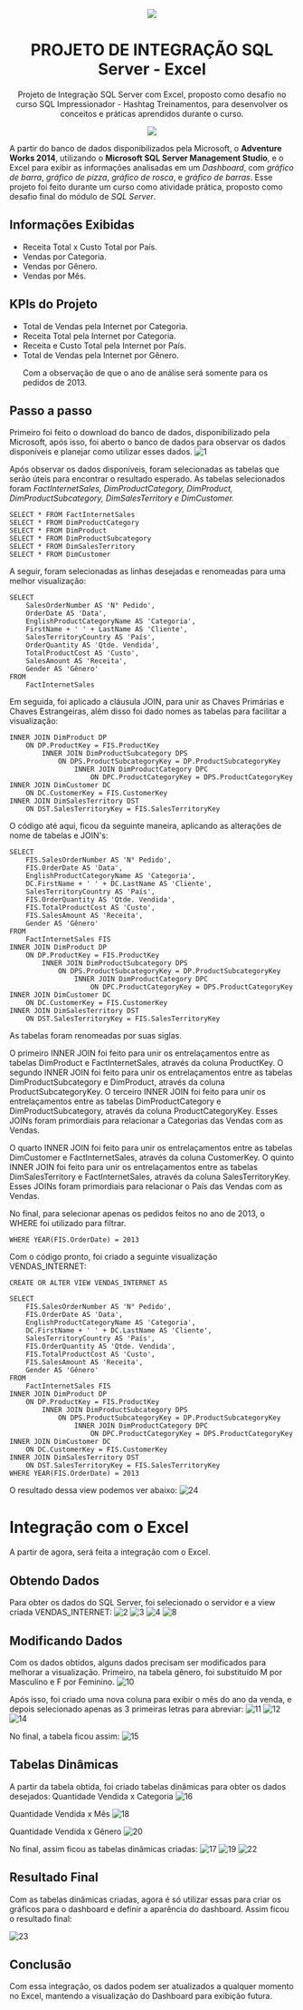 <p align="center"><img src="https://user-images.githubusercontent.com/120461225/229360953-62cf4894-7d5f-4146-835b-c9f13509a74f.png"></p>
<h1 align="center">PROJETO DE INTEGRAÇÃO SQL Server - Excel</h1>
<p align="center">Projeto de Integração SQL Server com Excel, proposto como desafio no curso SQL Impressionador - Hashtag Treinamentos, para desenvolver os conceitos e práticas aprendidos durante o curso.</p>


<p align="center"><img src="https://user-images.githubusercontent.com/120461225/229361161-3cdd77a2-0207-4c1c-8776-013d9f64a8e6.jpg"></p>

<p>A partir do banco de dados disponibilizados pela Microsoft, o <strong>Adventure Works 2014</strong>, utilizando o <strong>Microsoft SQL Server Management Studio</strong>, e o Excel para exibir as informações analisadas em um <em>Dashboard</em>, com <em>gráfico de barra</em>, <em>gráfico de pizza</em>, <em>gráfico de rosca</em>, e <em>gráfico de barras</em>. Esse projeto foi feito durante um curso como atividade pr&aacute;tica, proposto como desafio final do módulo de <em>SQL Server</em>.</p>

## Informações Exibidas
<ul>
 <li>Receita Total x Custo Total por País.</li>
 <li>Vendas por Categoria.</li>
 <li>Vendas por Gênero.</li>
 <li>Vendas por Mês.</li>
</ul>

## KPIs do Projeto
<ul>
 <li>Total de Vendas pela Internet por Categoria.</li>
 <li>Receita Total pela Internet por Categoria.</li>
 <li>Receita e Custo Total pela Internet por País.</li>
 <li>Total de Vendas pela Internet por Gênero.</li>
 
 Com a observação de que o ano de análise será somente para os pedidos de 2013. 
</ul>

## Passo a passo
Primeiro foi feito o download do banco de dados, disponibilizado pela Microsoft, após isso, foi aberto o banco de dados para observar os dados disponíveis e planejar como utilizar esses dados.
![1](https://user-images.githubusercontent.com/120461225/229361830-3b508438-4595-43e8-ba29-a555c5df3a6d.jpg)

Após observar os dados disponíveis, foram selecionadas as tabelas que serão úteis para encontrar o resultado esperado. As tabelas selecionados foram <em>FactInternetSales, DimProductCategory, DimProduct, DimProductSubcategory, DimSalesTerritory e DimCustomer.</em>

```
SELECT * FROM FactInternetSales
SELECT * FROM DimProductCategory
SELECT * FROM DimProduct
SELECT * FROM DimProductSubcategory
SELECT * FROM DimSalesTerritory
SELECT * FROM DimCustomer
```

A seguir, foram selecionadas as linhas desejadas e renomeadas para uma melhor visualização:

```
SELECT
	SalesOrderNumber AS 'N° Pedido',
	OrderDate AS 'Data',
	EnglishProductCategoryName AS 'Categoria',
	FirstName + ' ' + LastName AS 'Cliente',
	SalesTerritoryCountry AS 'País',
	OrderQuantity AS 'Qtde. Vendida',
	TotalProductCost AS 'Custo',
	SalesAmount AS 'Receita',
	Gender AS 'Gênero'
FROM
	FactInternetSales
```

Em seguida, foi aplicado a cláusula JOIN, para unir as Chaves Primárias e Chaves Estrangeiras, além disso foi dado nomes as tabelas para facilitar a visualização:


```
INNER JOIN DimProduct DP
	ON DP.ProductKey = FIS.ProductKey
		INNER JOIN DimProductSubcategory DPS
			ON DPS.ProductSubcategoryKey = DP.ProductSubcategoryKey
				INNER JOIN DimProductCategory DPC
					ON DPC.ProductCategoryKey = DPS.ProductCategoryKey
INNER JOIN DimCustomer DC
	ON DC.CustomerKey = FIS.CustomerKey
INNER JOIN DimSalesTerritory DST 
	ON DST.SalesTerritoryKey = FIS.SalesTerritoryKey
```

O código até aqui, ficou da seguinte maneira, aplicando as alterações de nome de tabelas e JOIN's:

```
SELECT
	FIS.SalesOrderNumber AS 'N° Pedido',
	FIS.OrderDate AS 'Data',
	EnglishProductCategoryName AS 'Categoria',
	DC.FirstName + ' ' + DC.LastName AS 'Cliente',
	SalesTerritoryCountry AS 'País',
	FIS.OrderQuantity AS 'Qtde. Vendida',
	FIS.TotalProductCost AS 'Custo',
	FIS.SalesAmount AS 'Receita',
	Gender AS 'Gênero'
FROM
	FactInternetSales FIS
INNER JOIN DimProduct DP
	ON DP.ProductKey = FIS.ProductKey
		INNER JOIN DimProductSubcategory DPS
			ON DPS.ProductSubcategoryKey = DP.ProductSubcategoryKey
				INNER JOIN DimProductCategory DPC
					ON DPC.ProductCategoryKey = DPS.ProductCategoryKey
INNER JOIN DimCustomer DC
	ON DC.CustomerKey = FIS.CustomerKey
INNER JOIN DimSalesTerritory DST 
	ON DST.SalesTerritoryKey = FIS.SalesTerritoryKey
```

As tabelas foram renomeadas por suas siglas.

O primeiro INNER JOIN foi feito para unir os entrelaçamentos entre as tabelas DimProduct e FactInternetSales, através da coluna ProductKey.
O segundo INNER JOIN foi feito para unir os entrelaçamentos entre as tabelas DimProductSubcategory e DimProduct, através da coluna ProductSubcategoryKey.
O terceiro INNER JOIN foi feito para unir os entrelaçamentos entre as tabelas DimProductCategory e DimProductSubcategory, através da coluna ProductCategoryKey.
Esses JOINs foram primordiais para relacionar a Categorias das Vendas com as Vendas.

O quarto INNER JOIN foi feito para unir os entrelaçamentos entre as tabelas DimCustomer e FactInternetSales, através da coluna CustomerKey.
O quinto INNER JOIN foi feito para unir os entrelaçamentos entre as tabelas DimSalesTerritory e FactInternetSales, através da coluna SalesTerritoryKey.
Esses JOINs foram primordiais para relacionar o País das Vendas com as Vendas.

No final, para selecionar apenas os pedidos feitos no ano de 2013, o WHERE foi utilizado para filtrar.

```
WHERE YEAR(FIS.OrderDate) = 2013
```

Com o código pronto, foi criado a seguinte visualização VENDAS_INTERNET:


```
CREATE OR ALTER VIEW VENDAS_INTERNET AS

SELECT
	FIS.SalesOrderNumber AS 'N° Pedido',
	FIS.OrderDate AS 'Data',
	EnglishProductCategoryName AS 'Categoria',
	DC.FirstName + ' ' + DC.LastName AS 'Cliente',
	SalesTerritoryCountry AS 'País',
	FIS.OrderQuantity AS 'Qtde. Vendida',
	FIS.TotalProductCost AS 'Custo',
	FIS.SalesAmount AS 'Receita',
	Gender AS 'Gênero'
FROM
	FactInternetSales FIS
INNER JOIN DimProduct DP
	ON DP.ProductKey = FIS.ProductKey
		INNER JOIN DimProductSubcategory DPS
			ON DPS.ProductSubcategoryKey = DP.ProductSubcategoryKey
				INNER JOIN DimProductCategory DPC
					ON DPC.ProductCategoryKey = DPS.ProductCategoryKey
INNER JOIN DimCustomer DC
	ON DC.CustomerKey = FIS.CustomerKey
INNER JOIN DimSalesTerritory DST 
	ON DST.SalesTerritoryKey = FIS.SalesTerritoryKey
WHERE YEAR(FIS.OrderDate) = 2013
```

O resultado dessa view podemos ver abaixo:
![24](https://user-images.githubusercontent.com/120461225/229363616-9e3aa97a-ed47-47eb-b2db-70bc62e17417.jpg)


# Integração com o Excel
A partir de agora, será feita a integração com o Excel.

## Obtendo Dados
Para obter os dados do SQL Server, foi selecionado o servidor e a view criada VENDAS_INTERNET:
![2](https://user-images.githubusercontent.com/120461225/229364438-6d403cb3-aee3-4f29-833f-df80dfb3c69b.jpg)
![3](https://user-images.githubusercontent.com/120461225/229364463-17e8ff20-c6c7-4cd1-8f6b-7c635e4d44eb.jpg)
![4](https://user-images.githubusercontent.com/120461225/229364483-16e833d7-1545-405f-9390-086c87452eb1.jpg)
![8](https://user-images.githubusercontent.com/120461225/229364519-aa2cd576-9698-48e3-ba35-912bfe36d06b.jpg)


## Modificando Dados
Com os dados obtidos, alguns dados precisam ser modificados para melhorar a visualização.
Primeiro, na tabela gênero, foi substituído M por Masculino e F por Feminino.
![10](https://user-images.githubusercontent.com/120461225/229364604-f9a14ff5-d73b-499c-b7a9-826b9e49c09c.jpg)

Após isso, foi criado uma nova coluna para exibir o mês do ano da venda, e depois selecionado apenas as 3 primeiras letras para abreviar:
![11](https://user-images.githubusercontent.com/120461225/229364649-6e6773d7-ba40-4cf7-9bdd-a7bbfe499f6d.jpg)
![12](https://user-images.githubusercontent.com/120461225/229364651-fc24526d-d76f-43dd-b4eb-7867541caaa3.jpg)
![14](https://user-images.githubusercontent.com/120461225/229364690-623cd2d7-8708-4ef7-9ed0-ae872fa586a8.jpg)

No final, a tabela ficou assim:
![15](https://user-images.githubusercontent.com/120461225/229364710-2fe8b629-1247-457d-ab63-eefcbbe794b3.jpg)

## Tabelas Dinâmicas
A partir da tabela obtida, foi criado tabelas dinâmicas para obter os dados desejados:
Quantidade Vendida x Categoria
![16](https://user-images.githubusercontent.com/120461225/229364775-05897394-bc18-4915-a0ad-c69bcf41baa8.jpg)

Quantidade Vendida x Mês
![18](https://user-images.githubusercontent.com/120461225/229364793-e30786f8-51aa-47b8-9cb3-04c8a01cfe40.jpg)

Quantidade Vendida x Gênero
![20](https://user-images.githubusercontent.com/120461225/229364811-1a7ada3c-edc6-40d2-840e-2f9734894fa7.jpg)

No final, assim ficou as tabelas dinâmicas criadas:
![17](https://user-images.githubusercontent.com/120461225/229364841-161cb844-61f1-43c8-9d8e-633683539eed.jpg)
![19](https://user-images.githubusercontent.com/120461225/229364848-11c8a4ca-ff13-4d42-8e54-3c0101f47b1a.jpg)
![22](https://user-images.githubusercontent.com/120461225/229364852-1afcb211-bdd0-4989-bad1-46bbc09b0102.jpg)



## Resultado Final
Com as tabelas dinâmicas criadas, agora é só utilizar essas para criar os gráficos para o dashboard e definir a aparência do dashboard.
Assim ficou o resultado final:

![23](https://user-images.githubusercontent.com/120461225/229364924-ea8bbb07-4429-4e6d-bb70-756421a7b068.jpg)

## Conclusão
Com essa integração, os dados podem ser atualizados a qualquer momento no Excel, mantendo a visualização do Dashboard para exibição futura.
</body>

